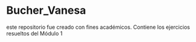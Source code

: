 # Bucher_Vanesa
este repositorio fue creado con fines académicos. Contiene los ejercicios resueltos del Módulo 1
